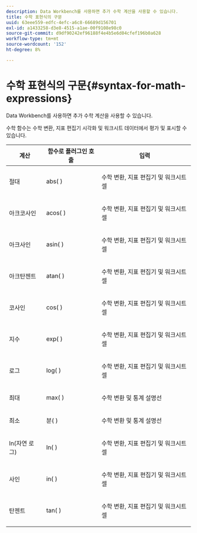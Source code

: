 ```yaml
---
description: Data Workbench를 사용하면 추가 수학 계산을 사용할 수 있습니다.
title: 수학 표현식의 구문
uuid: 63eee559-edfc-4efc-a6c8-66689d156701
exl-id: a1433258-d3e8-4515-a1ae-00f9108e98c0
source-git-commit: d9df90242ef96188f4e4b5e6d04cfef196b0a628
workflow-type: tm+mt
source-wordcount: '152'
ht-degree: 8%

---
```


# 수학 표현식의 구문{#syntax-for-math-expressions}

Data Workbench를 사용하면 추가 수학 계산을 사용할 수 있습니다.

수학 함수는 수학 변환, 지표 편집기 시각화 및 워크시트 데이터에서 평가 및 표시할 수 있습니다.

<table id="table_B2A4F9D5938D4756A81ACF6F4D77E63D"> 
 <thead> 
  <tr> 
   <th colname="col1" class="entry"> 계산 </th> 
   <th colname="col02" class="entry"> 함수로 플러그인 호출 </th> 
   <th colname="col2" class="entry"> 입력 </th> 
  </tr> 
 </thead>
 <tbody> 
  <tr> 
   <td colname="col1"> <p>절대 </p> </td> 
   <td colname="col02"> <p>abs( ) </p> </td> 
   <td colname="col2"> <p>수학 변환, 지표 편집기 및 워크시트 셀 </p> </td> 
  </tr> 
  <tr> 
   <td colname="col1"> <p>아크코사인 </p> </td> 
   <td colname="col02"> <p>acos( ) </p> </td> 
   <td colname="col2"> <p>수학 변환, 지표 편집기 및 워크시트 셀 </p> </td> 
  </tr> 
  <tr> 
   <td colname="col1"> <p>아크사인 </p> </td> 
   <td colname="col02"> <p>asin( ) </p> </td> 
   <td colname="col2"> <p>수학 변환, 지표 편집기 및 워크시트 셀 </p> </td> 
  </tr> 
  <tr> 
   <td colname="col1"> <p>아크탄젠트 </p> </td> 
   <td colname="col02"> <p>atan( ) </p> </td> 
   <td colname="col2"> <p>수학 변환, 지표 편집기 및 워크시트 셀 </p> </td> 
  </tr> 
  <tr> 
   <td colname="col1"> <p>코사인 </p> </td> 
   <td colname="col02"> <p>cos( ) </p> </td> 
   <td colname="col2"> <p>수학 변환, 지표 편집기 및 워크시트 셀 </p> </td> 
  </tr> 
  <tr> 
   <td colname="col1"> <p> 지수 </p> </td> 
   <td colname="col02"> <p>exp( ) </p> </td> 
   <td colname="col2"> <p>수학 변환, 지표 편집기 및 워크시트 셀 </p> </td> 
  </tr> 
  <tr> 
   <td colname="col1"> <p>로그 </p> </td> 
   <td colname="col02"> <p>log( ) </p> </td> 
   <td colname="col2"> <p>수학 변환, 지표 편집기 및 워크시트 셀 </p> </td> 
  </tr> 
  <tr> 
   <td colname="col1"> <p>최대 </p> </td> 
   <td colname="col02"> <p>max( ) </p> </td> 
   <td colname="col2"> <p>수학 변환 및 통계 설명선 </p> </td> 
  </tr> 
  <tr> 
   <td colname="col1"> <p>최소 </p> </td> 
   <td colname="col02"> <p>분( ) </p> </td> 
   <td colname="col2"> <p>수학 변환 및 통계 설명선 </p> </td> 
  </tr> 
  <tr> 
   <td colname="col1"> <p>ln(자연 로그) </p> </td> 
   <td colname="col02"> <p>ln( ) </p> </td> 
   <td colname="col2"> <p>수학 변환, 지표 편집기 및 워크시트 셀 </p> </td> 
  </tr> 
  <tr> 
   <td colname="col1"> <p>사인 </p> </td> 
   <td colname="col02"> <p>in( ) </p> </td> 
   <td colname="col2"> <p>수학 변환, 지표 편집기 및 워크시트 셀 </p> </td> 
  </tr> 
  <tr> 
   <td colname="col1"> <p>탄젠트 </p> </td> 
   <td colname="col02"> <p>tan( ) </p> </td> 
   <td colname="col2"> <p>수학 변환, 지표 편집기 및 워크시트 셀 </p> </td> 
  </tr> 
 </tbody> 
</table>

